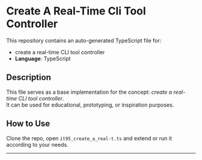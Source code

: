 # Create A Real-Time Cli Tool Controller

This repository contains an auto-generated TypeScript file for:

- create a real-time CLI tool controller
- **Language**: TypeScript

## Description

This file serves as a base implementation for the concept: *create a real-time CLI tool controller*.  
It can be used for educational, prototyping, or inspiration purposes.

## How to Use

Clone the repo, open `it95_create_a_real-t.ts` and extend or run it according to your needs.

---



